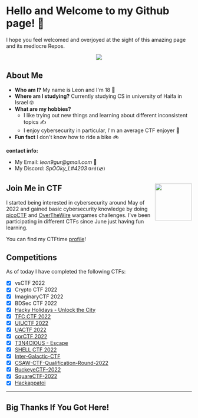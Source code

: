# Hello and Welcome to my Github page! 👋

I hope you feel welcomed and overjoyed at the sight of this amazing page and its mediocre Repos.

<p align="center">
  <img src="https://media1.giphy.com/media/QYkX9IMHthYn0Y3pcG/giphy.gif?cid=ecf05e47czi5vgb8r6y9xqcbf7p5tj5ijjs3nlu7n3z1wqhz&rid=giphy.gif&ct=g" />
</p>


## About Me
 - **Who am I?** My name is Leon and I'm 18 🧓
 - **Where am I studying?** Currently studying CS in university of Haifa in Israel 🤓
 - **What are my hobbies?** 
   * I like trying out new things and learning about different inconsistent topics ✍
   * I enjoy cybersecurity in particular, I'm an average CTF enjoyer 🤖
 - **Fun fact** I don't know how to ride a bike 🚲

 **contact info:**
 - My Email: _leon9gur@gmail.com_ 📧
 - My Discord: _SpOOky_L#4203_  `Ord(💿)`

## Join Me in CTF <img src="https://play-lh.googleusercontent.com/uiZnC5tIBpejW942OXct4smbaHmSowdT5tLSi28Oeb2_pMLPCL-VJqdGIH6ZO3A951M=w480-h960-rw" align='right' width=100 height=100 />


I started being interested in cybersecurity around May of 2022 and gained basic cybersecurity knowledge by doing [picoCTF](https://picoctf.org/ "picoCTF.org") and  [OverTheWire](https://overthewire.org/wargames/ "OverTheWire/wargames") wargames challenges. I've been participating in different CTFs since June just having fun learning. 
 
 You can find my CTFtime [profile](https://ctftime.org/user/138721 "CTFtime.org/profile")!

## Competitions
 As of today I have completed the following CTFs:
 * [x] vsCTF 2022
 * [x] Crypto CTF 2022
 * [x] ImaginaryCTF 2022
 * [x] BDSec CTF 2022
 * [x] [Hacky Holidays - Unlock the City](https://github.com/LeonGurin/My-CTF-Writeups/tree/main/Hacky%20Holidays%20-%20Unlock%20The%20City)
 * [x] [TFC CTF 2022](https://github.com/LeonGurin/My-CTF-Writeups/tree/main/TFC-CTF-2022-Writeup) 
 * [x] [UIUCTF 2022](https://github.com/LeonGurin/My-CTF-Writeups/tree/main/UIUCTF-2022-Writeup)
 * [x] [UACTF 2022](https://github.com/LeonGurin/My-CTF-Writeups/tree/main/UACTF-2022-Writeup)
 * [x] [corCTF 2022](https://github.com/LeonGurin/My-CTF-Writeups/tree/main/corCTF-2022)
 * [x] [T3N4CIOUS - Escape](https://github.com/LeonGurin/My-CTF-Writeups/tree/main/T3N4CI0US-Escape-2022)
 * [x] [SHELL CTF 2022](https://github.com/LeonGurin/My-CTF-Writeups/tree/main/Shell-CTF-2022)
 * [x] [Inter-Galactic-CTF](https://github.com/LeonGurin/My-CTF-Writeups/tree/main/Inter-Galactic-CTF)
 * [x] [CSAW-CTF-Qualification-Round-2022](https://github.com/LeonGurin/My-CTF-Writeups/tree/main/CSAW-CTF-Qualification-Round-2022)
 * [x] [BuckeyeCTF-2022](https://github.com/LeonGurin/My-CTF-Writeups/tree/main/BuckeyeCTF-2022)
 * [x] [SquareCTF-2022](https://github.com/LeonGurin/My-CTF-Writeups/tree/main/SquareCTF-2022)
 * [x] [Hackappatoi](https://github.com/LeonGurin/My-CTF-Writeups/tree/main/Hackappatoi)
___
## Big Thanks If You Got Here! 

<!--
Here are some ideas to get you started:

- 🔭 I’m currently working on ...
- 🌱 I’m currently learning ...
- 👯 I’m looking to collaborate on ...
- 🤔 I’m looking for help with ...
- 💬 Ask me about ...
- 📫 How to reach me: ...
- 😄 Pronouns: ...
- ⚡ Fun fact: ...
-->
